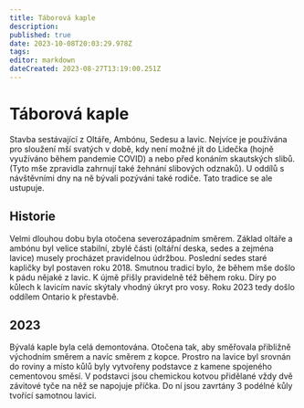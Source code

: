 ```yaml
---
title: Táborová kaple
description: 
published: true
date: 2023-10-08T20:03:29.978Z
tags: 
editor: markdown
dateCreated: 2023-08-27T13:19:00.251Z
---
```


# Táborová kaple


Stavba sestávající z Oltáře, Ambónu, Sedesu a lavic. Nejvíce je používána pro sloužení mší svatých v době, kdy není možné jít do Lidečka (hojně využíváno během pandemie COVID) a nebo před konáním skautských slibů. (Tyto mše zpravidla zahrnují také žehnání slibových odznaků). U oddílů s návštěvními dny na ně bývali pozýváni také rodiče. Tato tradice se ale ustupuje.


## Historie


Velmi dlouhou dobu byla otočena severozápadním směrem. Základ oltáře a ambónu byl velice stabilní, zbylé části (oltářní deska, sedes a zejména lavice) musely procházet pravidelnou údržbou. Poslední sedes staré kapličky byl postaven roku 2018. Smutnou tradicí bylo, že během mše došlo k pádu nějaké z lavic. K újmě přišly pravidelně též během roku. Díry po kůlech k lavicím navíc skýtaly vhodný úkryt pro vosy. Roku 2023 tedy došlo oddílem Ontario k přestavbě.

## 2023

Bývalá kaple byla celá demontována. Otočena tak, aby směřovala přibližně východním směrem a navíc směrem z kopce. Prostro na lavice byl srovnán do roviny a místo kůlů byly vytvořeny podstavce z kamene spojeného cementovou směsí.
V podstavci jsou chemickou kotvou přidělané vždy dvě závitové tyče na něž se napojuje příčka. Do ní jsou zavrtány 3 podélné kůly tvořící samotnou lavici.
